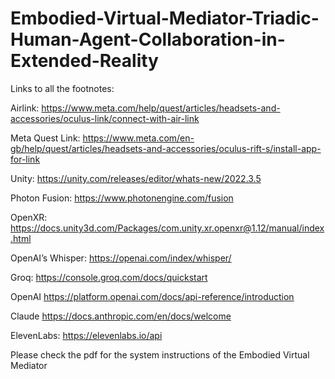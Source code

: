 # Embodied-Virtual-Mediator-Triadic-Human-Agent-Collaboration-in-Extended-Reality

Links to all the footnotes:

Airlink: https://www.meta.com/help/quest/articles/headsets-and-accessories/oculus-link/connect-with-air-link

Meta Quest Link: https://www.meta.com/en-gb/help/quest/articles/headsets-and-accessories/oculus-rift-s/install-app-for-link

Unity: https://unity.com/releases/editor/whats-new/2022.3.5

Photon Fusion: https://www.photonengine.com/fusion

OpenXR: https://docs.unity3d.com/Packages/com.unity.xr.openxr@1.12/manual/index.html

OpenAI’s Whisper: https://openai.com/index/whisper/

Groq: https://console.groq.com/docs/quickstart

OpenAI https://platform.openai.com/docs/api-reference/introduction 

Claude https://docs.anthropic.com/en/docs/welcome

ElevenLabs: https://elevenlabs.io/api


Please check the pdf for the system instructions of the Embodied Virtual Mediator



